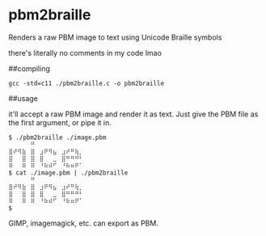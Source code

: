 # pbm2braille
Renders a raw PBM image to text using Unicode Braille symbols

there's literally no comments in my code lmao

##compiling

    gcc -std=c11 ./pbm2braille.c -o pbm2braille

##usage

it'll accept a raw PBM image and render it as text. Just give the PBM file as the first argument, or pipe it in.

    $ ./pbm2braille ./image.pbm
    ⠀⠀⠀⠀⠀⠛⠀⠀⠀⠀⠀⠀⠀⠀⠀⠀⠀
    ⣿⠞⠻⣷⠀⣿⠀⣰⠟⠻⣦⠀⣰⠞⠛⢷⡀
    ⣿⠀⠀⣿⠀⣿⠀⣿⠀⠀⣀⠀⣿⠛⠛⠛⠃
    ⠿⠀⠀⠿⠀⠿⠀⠘⠷⠾⠋⠀⠘⠷⠶⠟⠁
    $ cat ./image.pbm | ./pbm2braille
    ⠀⠀⠀⠀⠀⠛⠀⠀⠀⠀⠀⠀⠀⠀⠀⠀⠀
    ⣿⠞⠻⣷⠀⣿⠀⣰⠟⠻⣦⠀⣰⠞⠛⢷⡀
    ⣿⠀⠀⣿⠀⣿⠀⣿⠀⠀⣀⠀⣿⠛⠛⠛⠃
    ⠿⠀⠀⠿⠀⠿⠀⠘⠷⠾⠋⠀⠘⠷⠶⠟⠁
    $

GIMP, imagemagick, etc. can export as PBM.
